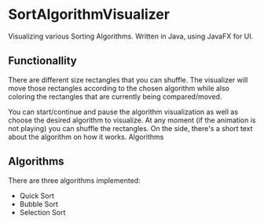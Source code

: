 # SortAlgorithmVisualizer
Visualizing various Sorting Algorithms. Written in Java, using JavaFX for UI.

## Functionallity
There are different size rectangles that you can shuffle. The visualizer will move those rectangles according to the chosen algorithm while also coloring the rectangles that are currently being compared/moved.

You can start/continue and pause the algorithm visualization as well as choose the desired algorithm to visualize. At any moment (if the animation is not playing) you can shuffle the rectangles. On the side, there's a short text about the algorithm on how it works.
Algorithms

## Algorithms
There are three algorithms implemented:
- Quick Sort
- Bubble Sort
- Selection Sort
